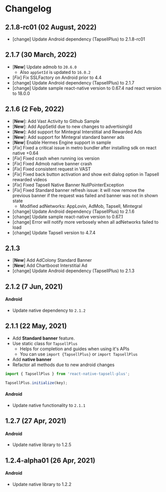 # Changelog

## 2.1.8-rc01 (02 August, 2022)
- [change] Update Android dependency (TapsellPlus) to 2.1.8-rc01

## 2.1.7 (30 March, 2022)
- [**New**] Update admob to `20.6.0`
  - Also `appSetId` is updated to `16.0.2`
- [*Fix*] Fix SSLFactory on Android prior to 4.4
- [change] Update Android dependency (TapsellPlus) to 2.1.7
- [change] Update sample react-native version to 0.67.4 nad react version to 18.0.0

## 2.1.6 (2 Feb, 2022)
- [**New**]: Add Vast Activity to Github Sample
- [**New**]: Add AppSetId due to new changes to advertisingId
- [**New**]: Add support for Mintegral Interstitial and Rewarded Ads
- [**New**]: Add support for Mintegral standard banner ads
- [**New**] Enable Hermes Engine support in sample
- [*Fix*] Fixed a critical issue in metro bundler after installing sdk on react native +0.64
- [*Fix*] Fixed crash when running ios version
- [*Fix*] Fixed Admob native banner crash
- [*Fix*] Fixed consistent request in VAST
- [*Fix*] Fixed back button activation and show exit dialog option in Tapsell rewarded videos
- [*Fix*] Fixed Tapsell Native Banner NullPointerException
- [*Fix*] Fixed Standard banner refresh issue: it will now remove the previous banner if the request was failed and banner was not in shown state
  - Modified adNetworks: AppLovin, AdMob, Tapsell, Mintegral
- [change] Update Android dependency (TapsellPlus) to 2.1.6
- [change] Update sample react-native version to 0.67.1
- [change] Error will notify more verbosely when all adNetworks failed to load
- [change] Update Tapsell version to 4.7.4

## 2.1.3
- [**New**] Add AdColony Standard Banner
- [**New**] Add Chartboost Interstitial Ad
- [change] Update Android dependency (TapsellPlus) to 2.1.3

## 2.1.2 (7 Jun, 2021)
#### Android
- Update native dependency to `2.1.2`

## 2.1.1 (22 May, 2021)
- Add **Standard banner** feature.
- Use static class for `TapsellPlus`
  - Helps for completion and guides when using it's APIs
  - You can use `import {TapsellPlus}` or `import TapsellPlus`
- Add **native banner**
- Refactor all methods due to new android changes


```js
import { TapsellPlus } from 'react-native-tapsell-plus';

TapsellPlus.initialize(key);
```

#### Android
- Update native functionality to `2.1.1`

## 1.2.7 (27 Apr, 2021)
#### Android
- Update native library to 1.2.5

## 1.2.4-alpha01 (26 Apr, 2021)
#### Android
- Update native library to 1.2.2
